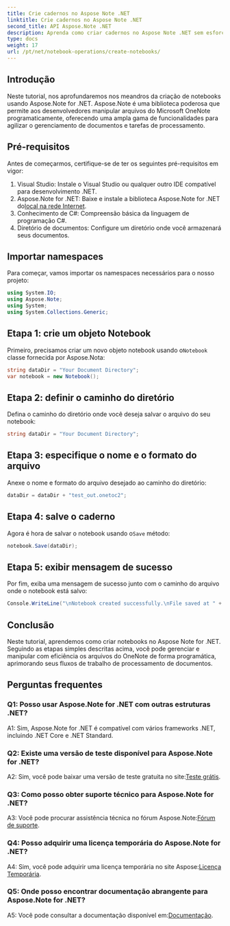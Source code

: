 ```yaml
---
title: Crie cadernos no Aspose Note .NET
linktitle: Crie cadernos no Aspose Note .NET
second_title: API Aspose.Note .NET
description: Aprenda como criar cadernos no Aspose Note .NET sem esforço. Aumente seus fluxos de trabalho de processamento de documentos agora.
type: docs
weight: 17
url: /pt/net/notebook-operations/create-notebooks/
---
```

## Introdução

Neste tutorial, nos aprofundaremos nos meandros da criação de notebooks usando Aspose.Note for .NET. Aspose.Note é uma biblioteca poderosa que permite aos desenvolvedores manipular arquivos do Microsoft OneNote programaticamente, oferecendo uma ampla gama de funcionalidades para agilizar o gerenciamento de documentos e tarefas de processamento.

## Pré-requisitos

Antes de começarmos, certifique-se de ter os seguintes pré-requisitos em vigor:

1. Visual Studio: Instale o Visual Studio ou qualquer outro IDE compatível para desenvolvimento .NET.
2.  Aspose.Note for .NET: Baixe e instale a biblioteca Aspose.Note for .NET do[local na rede Internet](https://releases.aspose.com/note/net/).
3. Conhecimento de C#: Compreensão básica da linguagem de programação C#.
4. Diretório de documentos: Configure um diretório onde você armazenará seus documentos.

## Importar namespaces

Para começar, vamos importar os namespaces necessários para o nosso projeto:

```csharp
using System.IO;
using Aspose.Note;
using System;
using System.Collections.Generic;
```

## Etapa 1: crie um objeto Notebook

 Primeiro, precisamos criar um novo objeto notebook usando o`Notebook` classe fornecida por Aspose.Nota:

```csharp
string dataDir = "Your Document Directory";
var notebook = new Notebook();
```

## Etapa 2: definir o caminho do diretório

Defina o caminho do diretório onde você deseja salvar o arquivo do seu notebook:

```csharp
string dataDir = "Your Document Directory";
```

## Etapa 3: especifique o nome e o formato do arquivo

Anexe o nome e formato do arquivo desejado ao caminho do diretório:

```csharp
dataDir = dataDir + "test_out.onetoc2";
```

## Etapa 4: salve o caderno

 Agora é hora de salvar o notebook usando o`Save` método:

```csharp
notebook.Save(dataDir);
```

## Etapa 5: exibir mensagem de sucesso

Por fim, exiba uma mensagem de sucesso junto com o caminho do arquivo onde o notebook está salvo:

```csharp
Console.WriteLine("\nNotebook created successfully.\nFile saved at " + dataDir);
```

## Conclusão

Neste tutorial, aprendemos como criar notebooks no Aspose Note for .NET. Seguindo as etapas simples descritas acima, você pode gerenciar e manipular com eficiência os arquivos do OneNote de forma programática, aprimorando seus fluxos de trabalho de processamento de documentos.

## Perguntas frequentes

### Q1: Posso usar Aspose.Note for .NET com outras estruturas .NET?

A1: Sim, Aspose.Note for .NET é compatível com vários frameworks .NET, incluindo .NET Core e .NET Standard.

### Q2: Existe uma versão de teste disponível para Aspose.Note for .NET?

 A2: Sim, você pode baixar uma versão de teste gratuita no site:[Teste grátis](https://releases.aspose.com/).

### Q3: Como posso obter suporte técnico para Aspose.Note for .NET?

 A3: Você pode procurar assistência técnica no fórum Aspose.Note:[Fórum de suporte](https://forum.aspose.com/c/note/28).

### Q4: Posso adquirir uma licença temporária do Aspose.Note for .NET?

 A4: Sim, você pode adquirir uma licença temporária no site Aspose:[Licença Temporária](https://purchase.aspose.com/temporary-license/).

### Q5: Onde posso encontrar documentação abrangente para Aspose.Note for .NET?

 A5: Você pode consultar a documentação disponível em:[Documentação](https://reference.aspose.com/note/net/).


